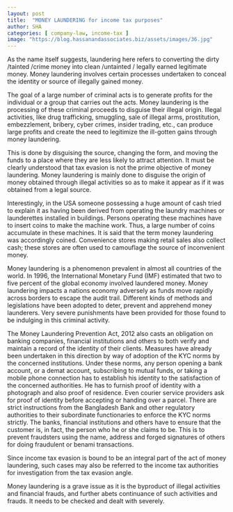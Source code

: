 ```yaml
---
layout: post
title:  "MONEY LAUNDERING for income tax purposes"
author: SHA
categories: [ company-law, income-tax ]
image: "https://blog.hassanandassociates.biz/assets/images/36.jpg"
---
```

As the name itself suggests, laundering here refers to converting the dirty /tainted /crime money into clean /untainted / legally earned legitimate money. Money laundering involves certain processes undertaken to conceal the identity or source of illegally gained money.

The goal of a large number of criminal acts is to generate profits for the individual or a group that carries out the acts. Money laundering is the processing of these criminal proceeds to disguise their illegal origin. Illegal activities, like drug trafficking, smuggling, sale of illegal arms, prostitution, embezzlement, bribery, cyber crimes, insider trading, etc., can produce large profits and create the need to legitimize the ill-gotten gains through money laundering.

This is done by disguising the source, changing the form, and moving the funds to a place where they are less likely to attract attention. It must be clearly understood that tax evasion is not the prime objective of money laundering. Money laundering is mainly done to disguise the origin of money obtained through illegal activities so as to make it appear as if it was obtained from a legal source.

Interestingly, in the USA someone possessing a huge amount of cash tried to explain it as having been derived from operating the laundry machines or launderettes installed in buildings. Persons operating these machines have to insert coins to make the machine work. Thus, a large number of coins accumulate in these machines. It is said that the term money laundering was accordingly coined. Convenience stores making retail sales also collect cash; these stores are often used to camouflage the source of inconvenient money.

Money laundering is a phenomenon prevalent in almost all countries of the world. In 1996, the International Monetary Fund (IMF) estimated that two to five percent of the global economy involved laundered money. Money laundering impacts a nations economy adversely as funds move rapidly across borders to escape the audit trail. Different kinds of methods and legislations have been adopted to deter, prevent and apprehend money launderers. Very severe punishments have been provided for those found to be indulging in this criminal activity.

The Money Laundering Prevention Act, 2012 also casts an obligation on banking companies, financial institutions and others to both verify and maintain a record of the identity of their clients. Measures have already been undertaken in this direction by way of adoption of the KYC norms by the concerned institutions. Under these norms, any person opening a bank account, or a demat account, subscribing to mutual funds, or taking a mobile phone connection has to establish his identity to the satisfaction of the concerned authorities. He has to furnish proof of identity with a photograph and also proof of residence. Even courier service providers ask for proof of identity before accepting or handing over a parcel. There are strict instructions from the Bangladesh Bank and other regulatory authorities to their subordinate functionaries to enforce the KYC norms strictly. The banks, financial institutions and others have to ensure that the customer is, in fact, the person who he or she claims to be. This is to prevent fraudsters using the name, address and forged signatures of others for doing fraudulent or benami transactions.

Since income tax evasion is bound to be an integral part of the act of money laundering, such cases may also be referred to the income tax authorities for investigation from the tax evasion angle.

Money laundering is a grave issue as it is the byproduct of illegal activities and financial frauds, and further abets continuance of such activities and frauds. It needs to be checked and dealt with severely.